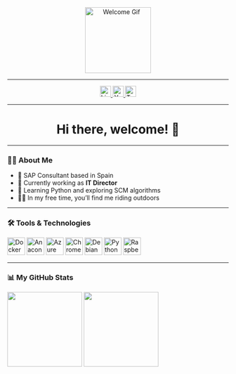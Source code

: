 <div align="center">
  <img height="150" src="https://media.giphy.com/media/M9gbBd9nbDrOTu1Mqx/giphy.gif" alt="Welcome Gif"/>
</div>

---

<div align="center">
  <a href="https://www.linkedin.com/in/your-profile" target="_blank">
    <img src="https://img.shields.io/static/v1?message=LinkedIn&logo=linkedin&label=&color=0077B5&logoColor=white&labelColor=&style=for-the-badge" height="25" alt="LinkedIn"/>
  </a>
  <a href="https://www.youtube.com/channel/your-channel" target="_blank">
    <img src="https://img.shields.io/static/v1?message=YouTube&logo=youtube&label=&color=FF0000&logoColor=white&labelColor=&style=for-the-badge" height="25" alt="YouTube"/>
  </a>
  <a href="https://twitter.com/your-handle" target="_blank">
    <img src="https://img.shields.io/static/v1?message=Twitter&logo=twitter&label=&color=1DA1F2&logoColor=white&labelColor=&style=for-the-badge" height="25" alt="Twitter"/>
  </a>
</div>

---

<h1 align="center">Hi there, welcome! 👋</h1>

---

### 👩‍💻 About Me

- 💼 SAP Consultant based in Spain  
- 🚀 Currently working as **IT Director**  
- 🧠 Learning Python and exploring SCM algorithms  
- 🚴‍♂️ In my free time, you’ll find me riding outdoors

---

### 🛠️ Tools & Technologies

<div align="left">
  <img src="https://cdn.jsdelivr.net/gh/devicons/devicon/icons/docker/docker-original.svg" height="40" alt="Docker"/>
  <img src="https://cdn.jsdelivr.net/gh/devicons/devicon/icons/anaconda/anaconda-original.svg" height="40" alt="Anaconda"/>
  <img src="https://cdn.jsdelivr.net/gh/devicons/devicon/icons/azure/azure-original.svg" height="40" alt="Azure"/>
  <img src="https://cdn.jsdelivr.net/gh/devicons/devicon/icons/chrome/chrome-original.svg" height="40" alt="Chrome Dev Tools"/>
  <img src="https://cdn.jsdelivr.net/gh/devicons/devicon/icons/debian/debian-original.svg" height="40" alt="Debian"/>
  <img src="https://cdn.jsdelivr.net/gh/devicons/devicon/icons/python/python-original.svg" height="40" alt="Python"/>
  <img src="https://cdn.jsdelivr.net/gh/devicons/devicon/icons/raspberrypi/raspberrypi-original.svg" height="40" alt="Raspberry Pi"/>
</div>

---

### 📊 My GitHub Stats

<!-- You can embed your actual GitHub stats here if you want -->
<!-- Example with GitHub Readme Stats -->
<p align="left">
  <img src="https://github-readme-stats.vercel.app/api?username=your-github-username&show_icons=true&theme=tokyonight" height="170" />
  <img src="https://github-readme-stats.vercel.app/api/top-langs/?username=your-github-username&layout=compact&theme=tokyonight" height="170"/>
</p>
